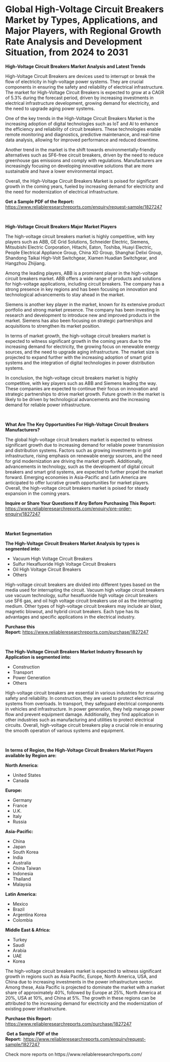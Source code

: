 <p><h1>Global High-Voltage Circuit Breakers Market by Types, Applications, and Major Players, with Regional Growth Rate Analysis and Development Situation, from 2024 to 2031</h1></p><p><strong>High-Voltage Circuit Breakers Market Analysis and Latest Trends</strong></p>
<p><p>High-Voltage Circuit Breakers are devices used to interrupt or break the flow of electricity in high-voltage power systems. They are crucial components in ensuring the safety and reliability of electrical infrastructure. The market for High-Voltage Circuit Breakers is expected to grow at a CAGR of 5.3% during the forecast period, driven by increasing investments in electrical infrastructure development, growing demand for electricity, and the need to upgrade aging power systems.</p><p>One of the key trends in the High-Voltage Circuit Breakers Market is the increasing adoption of digital technologies such as IoT and AI to enhance the efficiency and reliability of circuit breakers. These technologies enable remote monitoring and diagnostics, predictive maintenance, and real-time data analysis, allowing for improved performance and reduced downtime.</p><p>Another trend in the market is the shift towards environmentally-friendly alternatives such as SF6-free circuit breakers, driven by the need to reduce greenhouse gas emissions and comply with regulations. Manufacturers are increasingly focusing on developing innovative solutions that are more sustainable and have a lower environmental impact.</p><p>Overall, the High-Voltage Circuit Breakers Market is poised for significant growth in the coming years, fueled by increasing demand for electricity and the need for modernization of electrical infrastructure.</p></p>
<p><strong>Get a Sample PDF of the Report:&nbsp;</strong> <a href="https://www.reliableresearchreports.com/enquiry/request-sample/1827247">https://www.reliableresearchreports.com/enquiry/request-sample/1827247</a></p>
<p>&nbsp;</p>
<p><strong>High-Voltage Circuit Breakers Major Market Players</strong></p>
<p><p>The high-voltage circuit breakers market is highly competitive, with key players such as ABB, GE Grid Solutions, Schneider Electric, Siemens, Mitsubishi Electric Corporation, Hitachi, Eaton, Toshiba, Huayi Electric, People Electrical Appliance Group, China XD Group, Shanghai Delixi Group, Shandong Taikai High-Volt Switchgear, Xiamen Huadian Switchgear, and Hangzhou Zhijiang.</p><p>Among the leading players, ABB is a prominent player in the high-voltage circuit breakers market. ABB offers a wide range of products and solutions for high-voltage applications, including circuit breakers. The company has a strong presence in key regions and has been focusing on innovation and technological advancements to stay ahead in the market.</p><p>Siemens is another key player in the market, known for its extensive product portfolio and strong market presence. The company has been investing in research and development to introduce new and improved products in the market. Siemens has also been focusing on strategic partnerships and acquisitions to strengthen its market position.</p><p>In terms of market growth, the high-voltage circuit breakers market is expected to witness significant growth in the coming years due to the increasing demand for electricity, the growing focus on renewable energy sources, and the need to upgrade aging infrastructure. The market size is projected to expand further with the increasing adoption of smart grid systems and the integration of digital technologies in power distribution systems.</p><p>In conclusion, the high-voltage circuit breakers market is highly competitive, with key players such as ABB and Siemens leading the way. These companies are expected to continue their focus on innovation and strategic partnerships to drive market growth. Future growth in the market is likely to be driven by technological advancements and the increasing demand for reliable power infrastructure.</p></p>
<p>&nbsp;</p>
<p><strong>What Are The Key Opportunities For High-Voltage Circuit Breakers Manufacturers?</strong></p>
<p><p>The global high-voltage circuit breakers market is expected to witness significant growth due to increasing demand for reliable power transmission and distribution systems. Factors such as growing investments in grid infrastructure, rising emphasis on renewable energy sources, and the need for grid modernization are driving the market growth. Additionally, advancements in technology, such as the development of digital circuit breakers and smart grid systems, are expected to further propel the market forward. Emerging economies in Asia-Pacific and Latin America are anticipated to offer lucrative growth opportunities for market players. Overall, the high-voltage circuit breakers market is poised for steady expansion in the coming years.</p></p>
<p><strong>Inquire or Share Your Questions If Any Before Purchasing This Report:</strong> <a href="https://www.reliableresearchreports.com/enquiry/pre-order-enquiry/1827247">https://www.reliableresearchreports.com/enquiry/pre-order-enquiry/1827247</a></p>
<p>&nbsp;</p>
<p><strong>Market Segmentation</strong></p>
<p><strong>The High-Voltage Circuit Breakers Market Analysis by types is segmented into:</strong></p>
<p><ul><li>Vacuum High Voltage Circuit Breakers</li><li>Sulfur Hexafluoride High Voltage Circuit Breakers</li><li>Oil High Voltage Circuit Breakers</li><li>Others</li></ul></p>
<p><p>High-voltage circuit breakers are divided into different types based on the media used for interrupting the circuit. Vacuum high voltage circuit breakers use vacuum technology, sulfur hexafluoride high voltage circuit breakers use SF6 gas, and oil high voltage circuit breakers use oil as the interrupting medium. Other types of high-voltage circuit breakers may include air blast, magnetic blowout, and hybrid circuit breakers. Each type has its advantages and specific applications in the electrical industry.</p></p>
<p><strong>Purchase this Report:&nbsp;</strong><a href="https://www.reliableresearchreports.com/purchase/1827247">https://www.reliableresearchreports.com/purchase/1827247</a></p>
<p>&nbsp;</p>
<p><strong>The High-Voltage Circuit Breakers Market Industry Research by Application is segmented into:</strong></p>
<p><ul><li>Construction</li><li>Transport</li><li>Power Generation</li><li>Others</li></ul></p>
<p><p>High-voltage circuit breakers are essential in various industries for ensuring safety and reliability. In construction, they are used to protect electrical systems from overloads. In transport, they safeguard electrical components in vehicles and infrastructure. In power generation, they help manage power flow and prevent equipment damage. Additionally, they find application in other industries such as manufacturing and utilities to protect electrical circuits. Overall, high-voltage circuit breakers play a crucial role in ensuring the smooth operation of various systems and equipment.</p></p>
<p>&nbsp;</p>
<p><strong>In terms of Region, the High-Voltage Circuit Breakers Market Players available by Region are:</strong></p>
<p>
    <p> <strong> North America: </strong>
        <ul>
            <li>United States</li>
            <li>Canada</li>
        </ul>
        </p> 
    <p> <strong> Europe: </strong>
        <ul>
            <li>Germany</li>
            <li>France</li>
            <li>U.K.</li>
            <li>Italy</li>
            <li>Russia</li>
        </ul>
        </p> 
    <p> <strong> Asia-Pacific: </strong>
        <ul>
            <li>China</li>
            <li>Japan</li>
            <li>South Korea</li>
            <li>India</li>
            <li>Australia</li>
            <li>China Taiwan</li>
            <li>Indonesia</li>
            <li>Thailand</li>
            <li>Malaysia</li>
        </ul>
        </p> 
    <p> <strong> Latin America: </strong>
        <ul>
            <li>Mexico</li>
            <li>Brazil</li>
            <li>Argentina Korea</li>
            <li>Colombia</li>
        </ul>
        </p> 
    <p> <strong> Middle East & Africa: </strong>
        <ul>
            <li>Turkey</li>
            <li>Saudi</li>
            <li>Arabia</li>
            <li>UAE</li>
            <li>Korea</li>
        </ul>
    </p>
    </p>
<p><p>The high-voltage circuit breakers market is expected to witness significant growth in regions such as Asia Pacific, Europe, North America, USA, and China due to increasing investments in the power infrastructure sector. Among these, Asia Pacific is projected to dominate the market with a market share of approximately 40%, followed by Europe at 25%, North America at 20%, USA at 10%, and China at 5%. The growth in these regions can be attributed to the increasing demand for electricity and the modernization of existing power infrastructure.</p></p>
<p><strong>Purchase this Report: </strong><a href="https://www.reliableresearchreports.com/purchase/1827247">https://www.reliableresearchreports.com/purchase/1827247</a></p>
<p>&nbsp;<strong>Get a Sample PDF of the Report:&nbsp;&nbsp;</strong><a href="https://www.reliableresearchreports.com/enquiry/request-sample/1827247">https://www.reliableresearchreports.com/enquiry/request-sample/1827247</a></p>
<p><strong></strong></p>
<p>Check more reports on https://www.reliableresearchreports.com/</p>